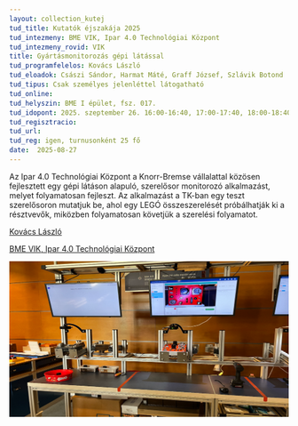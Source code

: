 ```yaml
---
layout: collection_kutej
tud_title: Kutatók éjszakája 2025
tud_intezmeny: BME VIK, Ipar 4.0 Technológiai Központ
tud_intezmeny_rovid: VIK
title: Gyártásmonitorozás gépi látással
tud_programfelelos: Kovács László
tud_eloadok: Császi Sándor, Harmat Máté, Graff József, Szlávik Botond
tud_tipus: Csak személyes jelenléttel látogatható
tud_online: 
tud_helyszin: BME I épület, fsz. 017.
tud_idopont: 2025. szeptember 26. 16:00-16:40, 17:00-17:40, 18:00-18:40
tud_regisztracio: 
tud_url: 
tud_reg: igen, turnusonként 25 fő
date:  2025-08-27
---
```


Az Ipar 4.0 Technológiai Központ a Knorr-Bremse vállalattal közösen fejlesztett egy gépi látáson alapuló, szerelősor monitorozó alkalmazást, melyet folyamatosan fejleszt. 
Az alkalmazást a TK-ban egy teszt szerelősoron mutatjuk be, ahol egy LEGÓ összeszerelését próbálhatják ki a résztvevők, miközben folyamatosan követjük a szerelési folyamatot.

[Kovács László](https://tudprog.bme.hu/kutatok_ejszakaja/profilok/kovacs_laszlo) 

[BME VIK, Ipar 4.0 Technológiai Központ](https://www.ipar4.bme.hu/#page-content)

![Gyártásmonitorozás gépi látással](../2025/images/gyartasmonitorozas-gepi-latassal.png)
